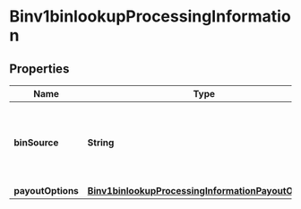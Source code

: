 
# Binv1binlookupProcessingInformation

## Properties
Name | Type | Description | Notes
------------ | ------------- | ------------- | -------------
**binSource** | **String** | Bin Source File Identifier.  Possible values: - itmx - rupay  |  [optional]
**payoutOptions** | [**Binv1binlookupProcessingInformationPayoutOptions**](Binv1binlookupProcessingInformationPayoutOptions.md) |  |  [optional]



